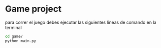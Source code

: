 # Game project 

para correr el juego debes ejecutar las siguientes lineas de comando en la terminal 

```sh
cd game/
python main.py
```
